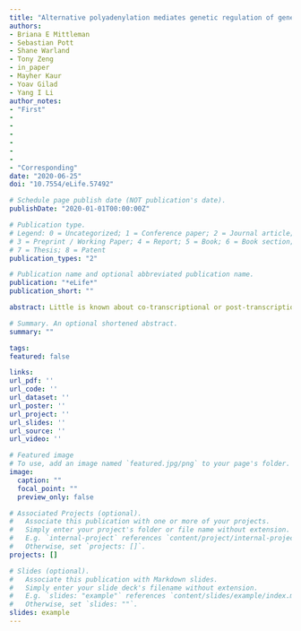 ```yaml
---
title: "Alternative polyadenylation mediates genetic regulation of gene expression"
authors:
- Briana E Mittleman
- Sebastian Pott
- Shane Warland
- Tony Zeng
- in_paper
- Mayher Kaur
- Yoav Gilad
- Yang I Li
author_notes:
- "First"
-
-
-
-
-
-
- "Corresponding"
date: "2020-06-25"
doi: "10.7554/eLife.57492"

# Schedule page publish date (NOT publication's date).
publishDate: "2020-01-01T00:00:00Z"

# Publication type.
# Legend: 0 = Uncategorized; 1 = Conference paper; 2 = Journal article;
# 3 = Preprint / Working Paper; 4 = Report; 5 = Book; 6 = Book section;
# 7 = Thesis; 8 = Patent
publication_types: "2"

# Publication name and optional abbreviated publication name.
publication: "*eLife*"
publication_short: ""

abstract: Little is known about co-transcriptional or post-transcriptional regulatory mechanisms linking noncoding variation to variation in organismal traits. To begin addressing this gap, we used 3’ Seq to study the impact of genetic variation on alternative polyadenylation (APA) in the nuclear and total mRNA fractions of 52 HapMap Yoruba human lymphoblastoid cell lines. We mapped 602 APA quantitative trait loci (apaQTLs) at 10% FDR, of which 152 were nuclear specific. Effect sizes at intronic apaQTLs are negatively correlated with eQTL effect sizes. These observations suggest genetic variants can decrease mRNA expression levels by increasing usage of intronic PAS. We also identified 24 apaQTLs associated with protein levels, but not mRNA expression. Finally, we found that 19% of apaQTLs can be associated with disease. Thus, our work demonstrates that APA links genetic variation to variation in gene expression, protein expression, and disease risk, and reveals uncharted modes of genetic regulation.

# Summary. An optional shortened abstract.
summary: ""

tags:
featured: false

links:
url_pdf: ''
url_code: ''
url_dataset: ''
url_poster: ''
url_project: ''
url_slides: ''
url_source: ''
url_video: ''

# Featured image
# To use, add an image named `featured.jpg/png` to your page's folder.
image:
  caption: ""
  focal_point: ""
  preview_only: false

# Associated Projects (optional).
#   Associate this publication with one or more of your projects.
#   Simply enter your project's folder or file name without extension.
#   E.g. `internal-project` references `content/project/internal-project/index.md`.
#   Otherwise, set `projects: []`.
projects: []

# Slides (optional).
#   Associate this publication with Markdown slides.
#   Simply enter your slide deck's filename without extension.
#   E.g. `slides: "example"` references `content/slides/example/index.md`.
#   Otherwise, set `slides: ""`.
slides: example
---
```


<script type='text/javascript' src='https://d1bxh8uas1mnw7.cloudfront.net/assets/embed.js'></script>
<div class='altmetric-embed' data-badge-type='medium-donut' data-badge-details='right' data-doi='10.7554/eLife.57492'></div>